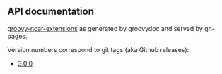 ## API documentation

[groovy-ncar-extensions](https://github.com/NCAR/groovy-ncar-extensions)
as generated by groovydoc and served by gh-pages.

Version numbers correspond to git tags (aka Github releases):

* [3.0.0](3.0.0/)
